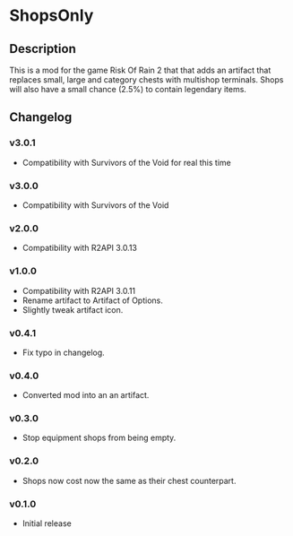 # ShopsOnly

## Description

This is a mod for the game Risk Of Rain 2 that that adds an artifact that replaces small, large and category chests with multishop terminals. Shops will also have a small chance (2.5%) to contain legendary items.

## Changelog

### v3.0.1

* Compatibility with Survivors of the Void for real this time

### v3.0.0

* Compatibility with Survivors of the Void

### v2.0.0

* Compatibility with R2API 3.0.13

### v1.0.0

* Compatibility with R2API 3.0.11
* Rename artifact to Artifact of Options.
* Slightly tweak artifact icon.

### v0.4.1

* Fix typo in changelog.

### v0.4.0

* Converted mod into an an artifact.

### v0.3.0

* Stop equipment shops from being empty.

### v0.2.0

* Shops now cost now the same as their chest counterpart.

### v0.1.0

* Initial release
